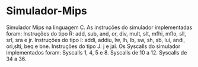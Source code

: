 # Simulador-Mips
Simulador Mips na linguagem C.
As instruções do simulador implementadas foram:
Instruções do tipo R: add, sub, and, or, div, mult, slt, mfhi, mflo, sll, srl, sra e jr.
Instruções do tipo I: addi, addiu, lw, lh, lb, sw, sh, sb, lui, andi, ori,slti, beq e bne.
Instruções do tipo J: j e jal.
Os Syscalls do simulador implementados foram:
Syscalls 1, 4, 5 e 8.
Syscalls de 10 a 12.
Syscalls de 34 a 36.
